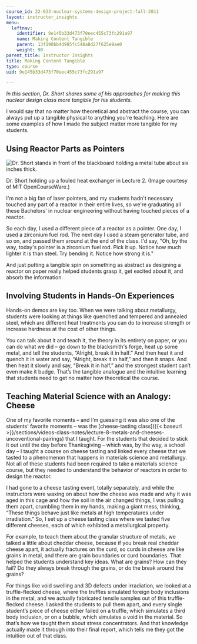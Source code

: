 ```yaml
---
course_id: 22-033-nuclear-systems-design-project-fall-2011
layout: instructor_insights
menu:
  leftnav:
    identifier: 9e145b33d473f70eec455c73fc291a97
    name: Making Content Tangible
    parent: 13f190bb4d985fc548a8d27f625e9ae0
    weight: 90
parent_title: Instructor Insights
title: Making Content Tangible
type: course
uid: 9e145b33d473f70eec455c73fc291a97

---
```


_In this section, Dr. Short shares some of his approaches for making this nuclear design class more tangible for his students._

I would say that no matter how theoretical and abstract the course, you can always put up a tangible physical to anything you're teaching. Here are some examples of how I made the subject matter more tangible for my students.

Using Reactor Parts as Pointers
-------------------------------

![Dr. Short stands in front of the blackboard holding a metal tube about six inches thick.](/coursemedia/22-033-nuclear-systems-design-project-fall-2011/e2580c7c402054f99c38499ba7cc4b70_reactorpiece.jpg)

Dr. Short holding up a fouled heat exchanger in Lecture 2. (Image courtesy of MIT OpenCourseWare.)

I'm not a big fan of laser pointers, and my students hadn't necessary touched any part of a reactor in their entire lives, so we're graduating all these Bachelors' in nuclear engineering without having touched pieces of a reactor.

So each day, I used a different piece of a reactor as a pointer. One day, I used a zirconium fuel rod. The next day I used a steam generator tube, and so on, and passed them around at the end of the class. I'd say, "Oh, by the way, today's pointer is a zirconium fuel rod. Pick it up. Notice how much lighter it is than steel. Try bending it. Notice how strong it is."

And just putting a tangible spin on something as abstract as designing a reactor on paper really helped students grasp it, get excited about it, and absorb the information.

Involving Students in Hands-On Experiences
------------------------------------------

Hands-on demos are key too. When we were talking about metallurgy, students were looking at things like quenched and tempered and annealed steel, which are different heat treatments you can do to increase strength or increase hardness at the cost of other things.

You can talk about it and teach it, the theory in its entirety on paper, or you can do what we did – go down to the blacksmith's forge, heat up some metal, and tell the students, “Alright, break it in half.” And then heat it and quench it in water and say, “Alright, break it in half,” and then it snaps. And then heat it slowly and say, “Break it in half,” and the strongest student can’t even make it budge. That’s the tangible analogue and the intuitive learning that students need to get no matter how theoretical the course.

Teaching Material Science with an Analogy: Cheese
-------------------------------------------------

One of my favorite moments – and I’m guessing it was also one of the students' favorite moments – was the [cheese-tasting class]({{< baseurl >}}/sections/videos-class-notes/lecture-8-metals-and-cheeses-uncoventional-pairings) that I taught. For the students that decided to stick it out until the day before Thanksgiving – which was, by the way, a school day – I taught a course on cheese tasting and linked every cheese that we tasted to a phenomenon that happens in materials science and metallurgy. Not all of these students had been required to take a materials science course, but they needed to understand the behavior of reactors in order to design the reactor.

I had gone to a cheese tasting event, totally separately, and while the instructors were waxing on about how the cheese was made and why it was aged in this cage and how the soil in the air changed things, I was pulling them apart, crumbling them in my hands, making a giant mess, thinking, “These things behave just like metals at high temperatures under irradiation.” So, I set up a cheese tasting class where we tasted five different cheeses, each of which exhibited a metallurgical property.

For example, to teach them about the granular structure of metals, we talked a little about cheddar cheese, because if you break real cheddar cheese apart, it actually fractures on the curd, so curds in cheese are like grains in metal, and there are grain boundaries or curd boundaries. That helped the students understand key ideas. What are grains? How can they fail? Do they always break through the grains, or do the break around the grains?

For things like void swelling and 3D defects under irradiation, we looked at a truffle-flecked cheese, where the truffles simulated foreign body inclusions in the metal, and we actually fabricated tensile samples out of this truffle-flecked cheese. I asked the students to pull them apart, and every single student’s piece of cheese either failed on a truffle, which simulates a third body inclusion, or on a bubble, which simulates a void in the material. So that’s how we taught them about stress concentrators. And that knowledge actually made it through into their final report, which tells me they got the intuition out of that class.